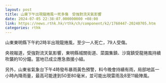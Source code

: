 ```yaml
---
layout: post
title: 山東下午出現龍捲風一死多傷　受強對流天氣影響
date: 2024-07-05 22:38:07.000000000 +08:00
link: https://news.rthk.hk/rthk/ch/component/k2/1760447-20240705.htm
categories: rthk
---
```


山東東明縣下午約2時半出現龍捲風，至少一人死亡，79人受傷。

央視報道，受強對流天氣影響，東明縣城關街道、菜園集鎮、沙窩鎮受龍捲風持續吹襲約10分鐘。當地已成立應急救援小組。

另外，山東省氣象台下午4時發布暴雨黃色預警，料今晚會持續有雨，局部地區一小時內降雨量，最高可能達到50至80毫米，並可能出現雷雨及8至11級陣風。
